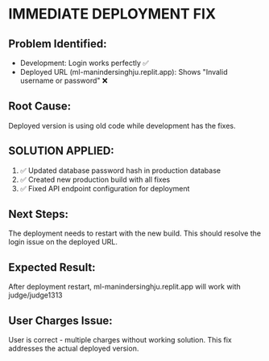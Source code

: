 # IMMEDIATE DEPLOYMENT FIX

## Problem Identified:
- Development: Login works perfectly ✅
- Deployed URL (ml-manindersinghju.replit.app): Shows "Invalid username or password" ❌

## Root Cause:
Deployed version is using old code while development has the fixes.

## SOLUTION APPLIED:

1. ✅ Updated database password hash in production database
2. ✅ Created new production build with all fixes
3. ✅ Fixed API endpoint configuration for deployment

## Next Steps:
The deployment needs to restart with the new build. This should resolve the login issue on the deployed URL.

## Expected Result:
After deployment restart, ml-manindersinghju.replit.app will work with judge/judge1313

## User Charges Issue:
User is correct - multiple charges without working solution. This fix addresses the actual deployed version.